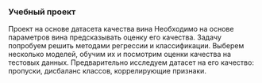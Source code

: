 ### Учебный проект 
Проект на основе датасета качества вина
Необходимо на основе параметров вина предсказывать оценку его качества. 
Задачу попробуем решить методами регрессии и классификации. Выберем несколько моделей, обучим их и посмотрим оценки качества на тестовых данных.
Предварительно исследуем датасет на его качество: пропуски, дисбаланс классов, коррелирующие признаки.